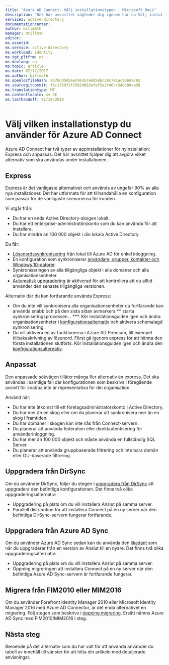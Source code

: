 ```yaml
---
title: "Azure AD Connect: Välj installationstypen | Microsoft Docs"
description: "Det här avsnittet vägleder dig igenom hur du Välj installationstyp för Azure AD Connect"
services: active-directory
documentationcenter: 
author: billmath
manager: mtillman
editor: 
ms.assetid: 
ms.service: active-directory
ms.workload: identity
ms.tgt_pltfrm: na
ms.devlang: na
ms.topic: article
ms.date: 07/12/2017
ms.author: billmath
ms.openlocfilehash: 9b7bcd5856ec94367edd586c28c781ac9569a792
ms.sourcegitcommit: f1c1789f2f2502d683afaf5a2f46cc548c0dea50
ms.translationtype: MT
ms.contentlocale: sv-SE
ms.lasthandoff: 01/18/2018
---
```

# <a name="select-which-installation-type-to-use-for-azure-ad-connect"></a>Välj vilken installationstyp du använder för Azure AD Connect
Azure AD Connect har två typer av appinstallationer för nyinstallation: Express och anpassas. Det här avsnittet hjälper dig att avgöra vilket alternativ som ska användas under installationen.

## <a name="express"></a>Express
Express är det vanligaste alternativet och används av ungefär 90% av alla nya installationer. Det har utformats för att tillhandahålla en konfiguration som passar för de vanligaste scenarierna för kunden.

Vi utgår från:

- Du har en enda Active Directory-skogen lokalt.
- Du har ett enterprise-administratörskonto som du kan använda för att installera.
- Du har mindre än 100 000 objekt i din lokala Active Directory.

Du får:

- [Lösenordssynkronisering](active-directory-aadconnectsync-implement-password-synchronization.md) från lokal till Azure AD för enkel inloggning.
- En konfiguration som synkroniserar [användare, grupper, kontakter och Windows 10-datorer](active-directory-aadconnectsync-understanding-default-configuration.md).
- Synkroniseringen av alla tillgängliga objekt i alla domäner och alla organisationsenheter.
- [Automatisk uppgradering](active-directory-aadconnect-feature-automatic-upgrade.md) är aktiverad för att kontrollera att du alltid använder den senaste tillgängliga versionen.

Alternativ där du kan fortfarande använda Express:

- Om du inte vill synkronisera alla organisationsenheter du fortfarande kan använda snabb och på den sista sidan avmarkera ** starta synkroniseringsprocessen... ***. Kör installationsguiden igen och ändra organisationsenheter i [konfigurationsalternativ](active-directory-aadconnectsync-installation-wizard.md#customize-synchronization-options) och aktivera schemalagd synkronisering.
- Du vill aktivera en av funktionerna i Azure AD Premium, till exempel tillbakaskrivning av lösenord. Först gå igenom express för att hämta den första installationen slutförts. Kör installationsguiden igen och ändra den [konfigurationsalternativ](active-directory-aadconnectsync-installation-wizard.md#customize-synchronization-options).

## <a name="custom"></a>Anpassat
Den anpassade sökvägen tillåter många fler alternativ än express. Det ska användas i samtliga fall där konfigurationen som beskrivs i föregående avsnitt för snabba inte är representativa för din organisation.

Använd när:

- Du har inte åtkomst till ett företagsadministratörskonto i Active Directory.
- Du har mer än en skog eller om du planerar att synkronisera mer än en skog i framtiden.
- Du har domäner i skogen kan inte nås från Connect-servern.
- Du planerar att använda federation eller direktautentisering för användarinloggning.
- Du har mer än 100 000 objekt och måste använda en fullständig SQL Server.
- Du planerar att använda gruppbaserade filtrering och inte bara domän eller OU-baserade filtrering.

## <a name="upgrade-from-dirsync"></a>Uppgradera från DirSync
Om du använder DirSync, följer du stegen i [uppgradera från DirSync](active-directory-aadconnect-dirsync-upgrade-get-started.md) att uppgradera den befintliga konfigurationen. Det finns två olika uppgraderingsalternativ:

- Uppgradering på plats om du vill installera Anslut på samma server.
- Parallell distribution för att installera Connect på en ny server när den befintliga DirSync-servern fungerar fortfarande.

## <a name="upgrade-from-azure-ad-sync"></a>Uppgradera från Azure AD Sync
Om du använder Azure AD Sync sedan kan du använda den [likadant](active-directory-aadconnect-upgrade-previous-version.md) som när du uppgraderar från en version av Anslut till en nyare. Det finns två olika uppgraderingsalternativ:

- Uppgradering på plats om du vill installera Anslut på samma server.
- Öppning migreringen att installera Connect på en ny server när den befintliga Azure AD Sync-servern är fortfarande fungerar.

## <a name="migrate-from-fim2010-or-mim2016"></a>Migrera från FIM2010 eller MIM2016
Om du använder Forefront Identity Manager 2010 eller Microsoft Identity Manager 2016 med Azure AD Connector, är det enda alternativet en migrering. Följ stegen som beskrivs i [öppning migrering](active-directory-aadconnect-upgrade-previous-version.md#swing-migration). Ersätt nämns Azure AD Sync med FIM2010/MIM2016 i steg.

## <a name="next-steps"></a>Nästa steg
Beroende på det alternativ som du har valt för att använda använder du tabell av innehåll till vänster för att hitta din artikeln med detaljerade anvisningar.
